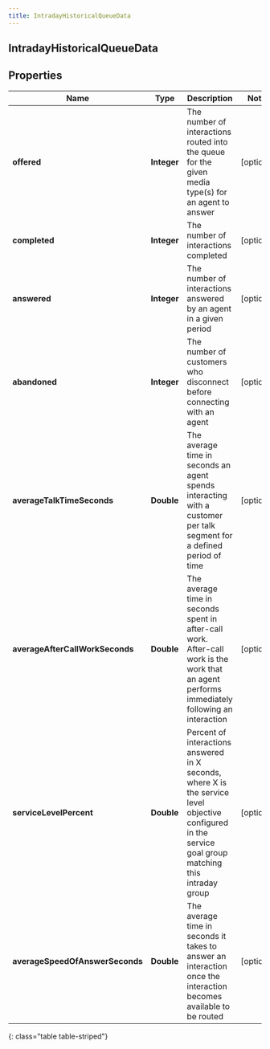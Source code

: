 ```yaml
---
title: IntradayHistoricalQueueData
---
```

## IntradayHistoricalQueueData


## Properties

| Name | Type | Description | Notes |
| ------------ | ------------- | ------------- | ------------- |
| **offered** | **Integer** | The number of interactions routed into the queue for the given media type(s) for an agent to answer |  [optional] |
| **completed** | **Integer** | The number of interactions completed |  [optional] |
| **answered** | **Integer** | The number of interactions answered by an agent in a given period |  [optional] |
| **abandoned** | **Integer** | The number of customers who disconnect before connecting with an agent |  [optional] |
| **averageTalkTimeSeconds** | **Double** | The average time in seconds an agent spends interacting with a customer per talk segment for a defined period of time |  [optional] |
| **averageAfterCallWorkSeconds** | **Double** | The average time in seconds spent in after-call work. After-call work is the work that an agent performs immediately following an interaction |  [optional] |
| **serviceLevelPercent** | **Double** | Percent of interactions answered in X seconds, where X is the service level objective configured in the service goal group matching this intraday group |  [optional] |
| **averageSpeedOfAnswerSeconds** | **Double** | The average time in seconds it takes to answer an interaction once the interaction becomes available to be routed |  [optional] |
{: class="table table-striped"}




